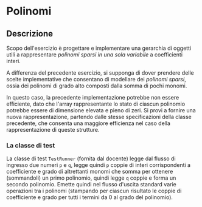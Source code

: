 # Polinomi

## Descrizione

Scopo dell'esercizio è progettare e implementare una gerarchia di oggetti utili
a rappresentare *polinomi sparsi in una sola variabile* a coefficienti interi.

A differenza del precedente esercizio, si supponga di dover prendere delle
scelte implementative che consentano di modellare dei *polinomi sparsi*, ossia
dei polinomi di grado alto composti dalla somma di pochi monomi.

In questo caso, la precedente implementazione potrebbe non essere efficiente,
dato che l'array rappresentante lo stato di ciascun polinomio potrebbe essere di
dimensione elevata e pieno di zeri. Si provi a fornire una nuova
rappresentazione, partendo dalle stesse specificazioni della classe precedente,
che consenta una maggiore efficienza nel caso della rappresentazione di queste
strutture.

### La classe di test

La classe di test `TestRunner` (fornita dal docente) legge dal flusso di
ingresso due numeri `p` e `q`, legge quindi `p` coppie di interi corrispondenti
a coefficiente e grado di altrettanti monomi che somma per ottenere (sommandoli)
un primo polinomio, quindi legge `q` coppie e forma un secondo polinomio. Emette
quindi nel flusso d'uscita standard varie operazioni tra i polinomi (stampando
per ciascun risultato le coppie di coefficiente e grado per tutti i termini da 0
al grado del polinomio).
